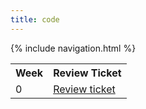 ```yaml
---
title: code
---
```


{% include navigation.html %}

<table>
   <tr>
    <th>Week</th>
    <th>Review Ticket</th>
   </tr>
   
   <tr>
    <td>0</td>
    <td><a href="https://github.com/TianbinLiu/Tianbin-Github/issues/1">Review ticket</td>
   </tr>
